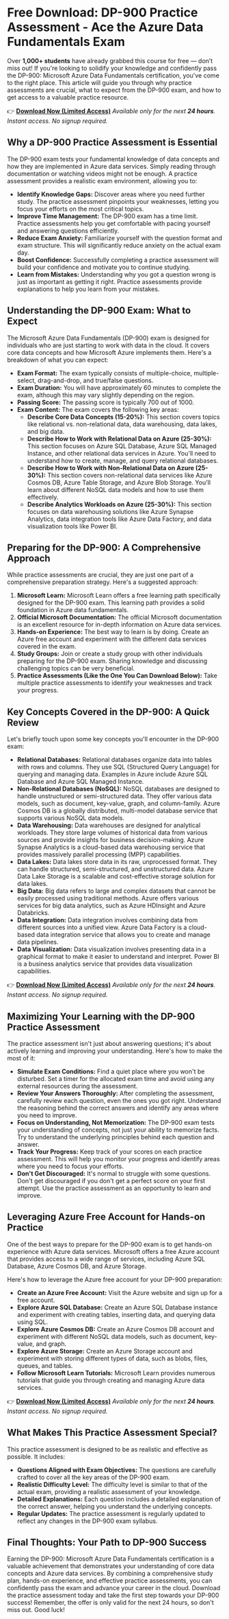 # Free Download: DP-900 Practice Assessment - Ace the Azure Data Fundamentals Exam

Over **1,000+ students** have already grabbed this course for free — don’t miss out! If you're looking to solidify your knowledge and confidently pass the DP-900: Microsoft Azure Data Fundamentals certification, you've come to the right place. This article will guide you through why practice assessments are crucial, what to expect from the DP-900 exam, and how to get access to a valuable practice resource.

👉 **[Download Now (Limited Access)](https://udemywork.com/dp-900-practice-assessment)**
_Available only for the next **24 hours**. Instant access. No signup required._

## Why a DP-900 Practice Assessment is Essential

The DP-900 exam tests your fundamental knowledge of data concepts and how they are implemented in Azure data services. Simply reading through documentation or watching videos might not be enough. A practice assessment provides a realistic exam environment, allowing you to:

*   **Identify Knowledge Gaps:** Discover areas where you need further study. The practice assessment pinpoints your weaknesses, letting you focus your efforts on the most critical topics.
*   **Improve Time Management:** The DP-900 exam has a time limit. Practice assessments help you get comfortable with pacing yourself and answering questions efficiently.
*   **Reduce Exam Anxiety:** Familiarize yourself with the question format and exam structure. This will significantly reduce anxiety on the actual exam day.
*   **Boost Confidence:** Successfully completing a practice assessment will build your confidence and motivate you to continue studying.
*   **Learn from Mistakes:** Understanding why you got a question wrong is just as important as getting it right. Practice assessments provide explanations to help you learn from your mistakes.

## Understanding the DP-900 Exam: What to Expect

The Microsoft Azure Data Fundamentals (DP-900) exam is designed for individuals who are just starting to work with data in the cloud. It covers core data concepts and how Microsoft Azure implements them. Here's a breakdown of what you can expect:

*   **Exam Format:** The exam typically consists of multiple-choice, multiple-select, drag-and-drop, and true/false questions.
*   **Exam Duration:** You will have approximately 60 minutes to complete the exam, although this may vary slightly depending on the region.
*   **Passing Score:** The passing score is typically 700 out of 1000.
*   **Exam Content:** The exam covers the following key areas:
    *   **Describe Core Data Concepts (15-20%):** This section covers topics like relational vs. non-relational data, data warehousing, data lakes, and big data.
    *   **Describe How to Work with Relational Data on Azure (25-30%):** This section focuses on Azure SQL Database, Azure SQL Managed Instance, and other relational data services in Azure. You'll need to understand how to create, manage, and query relational databases.
    *   **Describe How to Work with Non-Relational Data on Azure (25-30%):** This section covers non-relational data services like Azure Cosmos DB, Azure Table Storage, and Azure Blob Storage. You'll learn about different NoSQL data models and how to use them effectively.
    *   **Describe Analytics Workloads on Azure (25-30%):** This section focuses on data warehousing solutions like Azure Synapse Analytics, data integration tools like Azure Data Factory, and data visualization tools like Power BI.

## Preparing for the DP-900: A Comprehensive Approach

While practice assessments are crucial, they are just one part of a comprehensive preparation strategy. Here's a suggested approach:

1.  **Microsoft Learn:** Microsoft Learn offers a free learning path specifically designed for the DP-900 exam. This learning path provides a solid foundation in Azure data fundamentals.
2.  **Official Microsoft Documentation:** The official Microsoft documentation is an excellent resource for in-depth information on Azure data services.
3.  **Hands-on Experience:** The best way to learn is by doing. Create an Azure free account and experiment with the different data services covered in the exam.
4.  **Study Groups:** Join or create a study group with other individuals preparing for the DP-900 exam. Sharing knowledge and discussing challenging topics can be very beneficial.
5.  **Practice Assessments (Like the One You Can Download Below):** Take multiple practice assessments to identify your weaknesses and track your progress.

## Key Concepts Covered in the DP-900: A Quick Review

Let's briefly touch upon some key concepts you'll encounter in the DP-900 exam:

*   **Relational Databases:** Relational databases organize data into tables with rows and columns. They use SQL (Structured Query Language) for querying and managing data. Examples in Azure include Azure SQL Database and Azure SQL Managed Instance.
*   **Non-Relational Databases (NoSQL):** NoSQL databases are designed to handle unstructured or semi-structured data. They offer various data models, such as document, key-value, graph, and column-family. Azure Cosmos DB is a globally distributed, multi-model database service that supports various NoSQL data models.
*   **Data Warehousing:** Data warehouses are designed for analytical workloads. They store large volumes of historical data from various sources and provide insights for business decision-making. Azure Synapse Analytics is a cloud-based data warehousing service that provides massively parallel processing (MPP) capabilities.
*   **Data Lakes:** Data lakes store data in its raw, unprocessed format. They can handle structured, semi-structured, and unstructured data. Azure Data Lake Storage is a scalable and cost-effective storage solution for data lakes.
*   **Big Data:** Big data refers to large and complex datasets that cannot be easily processed using traditional methods. Azure offers various services for big data analytics, such as Azure HDInsight and Azure Databricks.
*   **Data Integration:** Data integration involves combining data from different sources into a unified view. Azure Data Factory is a cloud-based data integration service that allows you to create and manage data pipelines.
*   **Data Visualization:** Data visualization involves presenting data in a graphical format to make it easier to understand and interpret. Power BI is a business analytics service that provides data visualization capabilities.

👉 **[Download Now (Limited Access)](https://udemywork.com/dp-900-practice-assessment)**
_Available only for the next **24 hours**. Instant access. No signup required._

## Maximizing Your Learning with the DP-900 Practice Assessment

The practice assessment isn't just about answering questions; it's about actively learning and improving your understanding. Here's how to make the most of it:

*   **Simulate Exam Conditions:** Find a quiet place where you won't be disturbed. Set a timer for the allocated exam time and avoid using any external resources during the assessment.
*   **Review Your Answers Thoroughly:** After completing the assessment, carefully review each question, even the ones you got right. Understand the reasoning behind the correct answers and identify any areas where you need to improve.
*   **Focus on Understanding, Not Memorization:** The DP-900 exam tests your understanding of concepts, not just your ability to memorize facts. Try to understand the underlying principles behind each question and answer.
*   **Track Your Progress:** Keep track of your scores on each practice assessment. This will help you monitor your progress and identify areas where you need to focus your efforts.
*   **Don't Get Discouraged:** It's normal to struggle with some questions. Don't get discouraged if you don't get a perfect score on your first attempt. Use the practice assessment as an opportunity to learn and improve.

## Leveraging Azure Free Account for Hands-on Practice

One of the best ways to prepare for the DP-900 exam is to get hands-on experience with Azure data services. Microsoft offers a free Azure account that provides access to a wide range of services, including Azure SQL Database, Azure Cosmos DB, and Azure Storage.

Here's how to leverage the Azure free account for your DP-900 preparation:

*   **Create an Azure Free Account:** Visit the Azure website and sign up for a free account.
*   **Explore Azure SQL Database:** Create an Azure SQL Database instance and experiment with creating tables, inserting data, and querying data using SQL.
*   **Explore Azure Cosmos DB:** Create an Azure Cosmos DB account and experiment with different NoSQL data models, such as document, key-value, and graph.
*   **Explore Azure Storage:** Create an Azure Storage account and experiment with storing different types of data, such as blobs, files, queues, and tables.
*   **Follow Microsoft Learn Tutorials:** Microsoft Learn provides numerous tutorials that guide you through creating and managing Azure data services.

👉 **[Download Now (Limited Access)](https://udemywork.com/dp-900-practice-assessment)**
_Available only for the next **24 hours**. Instant access. No signup required._

## What Makes This Practice Assessment Special?

This practice assessment is designed to be as realistic and effective as possible. It includes:

*   **Questions Aligned with Exam Objectives:** The questions are carefully crafted to cover all the key areas of the DP-900 exam.
*   **Realistic Difficulty Level:** The difficulty level is similar to that of the actual exam, providing a realistic assessment of your knowledge.
*   **Detailed Explanations:** Each question includes a detailed explanation of the correct answer, helping you understand the underlying concepts.
*   **Regular Updates:** The practice assessment is regularly updated to reflect any changes in the DP-900 exam syllabus.

## Final Thoughts: Your Path to DP-900 Success

Earning the DP-900: Microsoft Azure Data Fundamentals certification is a valuable achievement that demonstrates your understanding of core data concepts and Azure data services. By combining a comprehensive study plan, hands-on experience, and effective practice assessments, you can confidently pass the exam and advance your career in the cloud. Download the practice assessment today and take the first step towards your DP-900 success! Remember, the offer is only valid for the next 24 hours, so don't miss out. Good luck!
